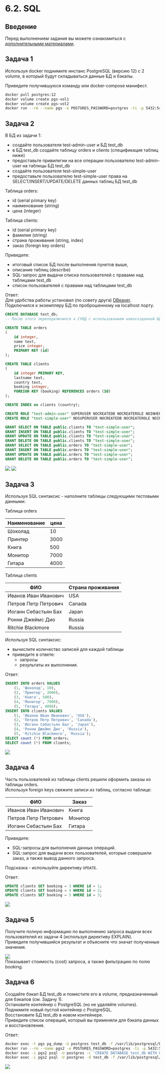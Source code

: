 # 6.2. SQL

## Введение

Перед выполнением задания вы можете ознакомиться с 
[дополнительными материалами](https://github.com/netology-code/virt-homeworks/tree/master/additional/README.md).

## Задача 1

Используя docker поднимите инстанс PostgreSQL (версию 12) c 2 volume, 
в который будут складываться данные БД и бэкапы.

Приведите получившуюся команду или docker-compose манифест.

```bash
docker pull postgres:12
docker volume create pgs-vol1
docker volume create pgs-vol2
docker run --rm --name pgs -e POSTGRES_PASSWORD=postgres -ti -p 5432:5432 -v pgs-vol1:/var/lib/postgresql/data -v pgs-vol2:/var/lib/postgresql/backup postgres:12
```

## Задача 2

В БД из задачи 1: 
- создайте пользователя test-admin-user и БД test_db
- в БД test_db создайте таблицу orders и clients (спeцификация таблиц ниже)
- предоставьте привилегии на все операции пользователю test-admin-user на таблицы БД test_db
- создайте пользователя test-simple-user  
- предоставьте пользователю test-simple-user права на SELECT/INSERT/UPDATE/DELETE данных таблиц БД test_db

Таблица orders:
- id (serial primary key)
- наименование (string)
- цена (integer)

Таблица clients:
- id (serial primary key)
- фамилия (string)
- страна проживания (string, index)
- заказ (foreign key orders)

Приведите:
- итоговый список БД после выполнения пунктов выше,
- описание таблиц (describe)
- SQL-запрос для выдачи списка пользователей с правами над таблицами test_db
- список пользователей с правами над таблицами test_db

Ответ:  
Для удобства работы установил (по совету друга) [DBeaver](https://dbeaver.io).
Подключился к экземпляру БД по проброшенному на localhost порту.  
```sql
CREATE DATABASE test_db;
-- После этого переподключился к СУБД с использованием новосозданной БД.

CREATE TABLE orders 
(
	id integer, 
	name text, 
	price integer, 
	PRIMARY KEY (id) 
);

CREATE TABLE clients 
(
	id integer PRIMARY KEY,
	lastname text,
	country text,
	booking integer,
	FOREIGN KEY (booking) REFERENCES orders (Id)
);

CREATE INDEX on clients (country);

CREATE ROLE "test-admin-user" SUPERUSER NOCREATEDB NOCREATEROLE NOINHERIT LOGIN;
CREATE ROLE "test-simple-user" NOSUPERUSER NOCREATEDB NOCREATEROLE NOINHERIT LOGIN;

GRANT SELECT ON TABLE public.clients TO "test-simple-user";
GRANT INSERT ON TABLE public.clients TO "test-simple-user";
GRANT UPDATE ON TABLE public.clients TO "test-simple-user";
GRANT DELETE ON TABLE public.clients TO "test-simple-user";
GRANT SELECT ON TABLE public.orders TO "test-simple-user";
GRANT INSERT ON TABLE public.orders TO "test-simple-user";
GRANT UPDATE ON TABLE public.orders TO "test-simple-user";
GRANT DELETE ON TABLE public.orders TO "test-simple-user";
```
![](./6.2.2_01.png)
![](./6.2.2_02.png)

## Задача 3

Используя SQL синтаксис - наполните таблицы следующими тестовыми данными:

Таблица orders

|Наименование|цена|
|------------|----|
|Шоколад| 10 |
|Принтер| 3000 |
|Книга| 500 |
|Монитор| 7000|
|Гитара| 4000|

Таблица clients

|ФИО|Страна проживания|
|------------|----|
|Иванов Иван Иванович| USA |
|Петров Петр Петрович| Canada |
|Иоганн Себастьян Бах| Japan |
|Ронни Джеймс Дио| Russia|
|Ritchie Blackmore| Russia|

Используя SQL синтаксис:
- вычислите количество записей для каждой таблицы 
- приведите в ответе:
    - запросы 
    - результаты их выполнения.

Ответ:  
```sql
INSERT INTO orders VALUES 
	(1, 'Шоколад', 10), 
	(2, 'Принтер', 3000), 
	(3, 'Книга', 500), 
	(4, 'Монитор', 7000), 
	(5, 'Гитара', 4000);
INSERT INTO clients VALUES 
	(1, 'Иванов Иван Иванович', 'USA'), 
	(2, 'Петров Петр Петрович', 'Canada'), 
	(3, 'Иоганн Себастьян Бах', 'Japan'), 
	(4, 'Ронни Джеймс Дио', 'Russia'), 
	(5, 'Ritchie Blackmore', 'Russia');
SELECT count (*) FROM orders;
SELECT count (*) FROM clients;
```
![](./6.2.3_01.png)

## Задача 4

Часть пользователей из таблицы clients решили оформить заказы из таблицы orders.  
Используя foreign keys свяжите записи из таблиц, согласно таблице:

|ФИО|Заказ|
|------------|----|
|Иванов Иван Иванович| Книга |
|Петров Петр Петрович| Монитор |
|Иоганн Себастьян Бах| Гитара |

Приведите:
- SQL-запросы для выполнения данных операций.  
- SQL-запрос для выдачи всех пользователей, которые совершили заказ, а также вывод данного запроса.

Подсказка - используйте директиву `UPDATE`.

Ответ:  
```sql
UPDATE clients SET booking = 3 WHERE id = 1;
UPDATE clients SET booking = 4 WHERE id = 2;
UPDATE clients SET booking = 5 WHERE id = 3;
```
![](./6.2.4_01.png)

## Задача 5

Получите полную информацию по выполнению запроса выдачи всех пользователей из задачи 4 
(используя директиву EXPLAIN).  
Приведите получившийся результат и объясните что значат полученные значения.

![](./6.2.5_01.png)  
Показывает стоимость (cost) запроса, а также фильтрацию по полю booking.

## Задача 6

Создайте бэкап БД test_db и поместите его в volume, предназначенный для бэкапов (см. Задачу 1).  
Остановите контейнер с PostgreSQL (но не удаляйте volumes).  
Поднимите новый пустой контейнер с PostgreSQL.  
Восстановите БД test_db в новом контейнере.  
Приведите список операций, который вы применяли для бэкапа данных и восстановления.

Ответ:  
```bash
docker exec -t pgs pg_dump -U postgres test_db -f /var/lib/postgresql/backup/test-db_20220313.sql
docker run --rm --name pgs2 -e POSTGRES_PASSWORD=postgres -ti -p 5432:5432 -v pgs2-vol1:/var/lib/postgresql/data -v pgs-vol2:/var/lib/postgresql/backup postgres:12
docker exec -i pgs2 psql -U postgres -c 'CREATE DATABASE test_db WITH OWNER postgres;'
docker exec -i pgs2 psql -U postgres -d test_db -f /var/lib/postgresql/backup/test-db_20220313.sql
```
![](./6.2.6_01.png)